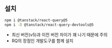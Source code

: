 ## 설치

```zsh
npm i @tanstack/react-query@5 
npm i -D @tanstack/react-query-devtools@5
```

- 최신 버전(v5)과 이전 버전 차이가 꽤 나기 때문에 주의
- RQ의 장점인 개발도구를 함께 설치

## 